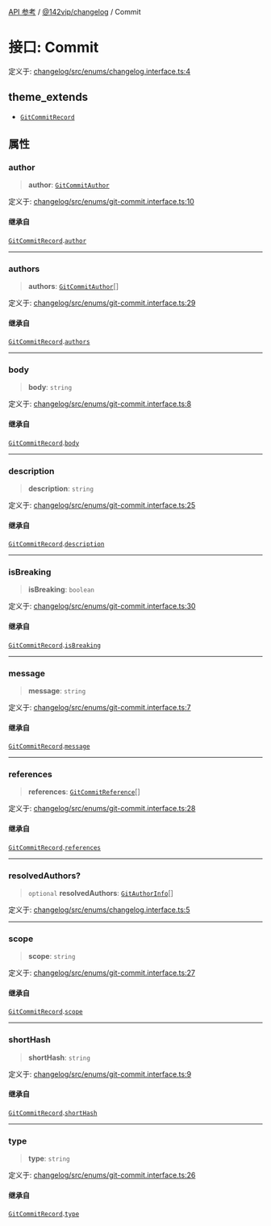 [API 参考](../wiki/Home) / [@142vip/changelog](../wiki/@142vip.changelog) / Commit

# 接口: Commit

定义于: [changelog/src/enums/changelog.interface.ts:4](https://github.com/142vip/core-x/blob/5281e59d2cdd2de59e1ea761d17ed7fe118d1e60/packages/changelog/src/enums/changelog.interface.ts#L4)

## theme\_extends

* [`GitCommitRecord`](../wiki/@142vip.changelog.%E6%8E%A5%E5%8F%A3.GitCommitRecord)

## 属性

### author

> **author**: [`GitCommitAuthor`](../wiki/@142vip.changelog.%E6%8E%A5%E5%8F%A3.GitCommitAuthor)

定义于: [changelog/src/enums/git-commit.interface.ts:10](https://github.com/142vip/core-x/blob/5281e59d2cdd2de59e1ea761d17ed7fe118d1e60/packages/changelog/src/enums/git-commit.interface.ts#L10)

#### 继承自

[`GitCommitRecord`](../wiki/@142vip.changelog.%E6%8E%A5%E5%8F%A3.GitCommitRecord).[`author`](../wiki/@142vip.changelog.%E6%8E%A5%E5%8F%A3.GitCommitRecord#author)

***

### authors

> **authors**: [`GitCommitAuthor`](../wiki/@142vip.changelog.%E6%8E%A5%E5%8F%A3.GitCommitAuthor)\[]

定义于: [changelog/src/enums/git-commit.interface.ts:29](https://github.com/142vip/core-x/blob/5281e59d2cdd2de59e1ea761d17ed7fe118d1e60/packages/changelog/src/enums/git-commit.interface.ts#L29)

#### 继承自

[`GitCommitRecord`](../wiki/@142vip.changelog.%E6%8E%A5%E5%8F%A3.GitCommitRecord).[`authors`](../wiki/@142vip.changelog.%E6%8E%A5%E5%8F%A3.GitCommitRecord#authors)

***

### body

> **body**: `string`

定义于: [changelog/src/enums/git-commit.interface.ts:8](https://github.com/142vip/core-x/blob/5281e59d2cdd2de59e1ea761d17ed7fe118d1e60/packages/changelog/src/enums/git-commit.interface.ts#L8)

#### 继承自

[`GitCommitRecord`](../wiki/@142vip.changelog.%E6%8E%A5%E5%8F%A3.GitCommitRecord).[`body`](../wiki/@142vip.changelog.%E6%8E%A5%E5%8F%A3.GitCommitRecord#body)

***

### description

> **description**: `string`

定义于: [changelog/src/enums/git-commit.interface.ts:25](https://github.com/142vip/core-x/blob/5281e59d2cdd2de59e1ea761d17ed7fe118d1e60/packages/changelog/src/enums/git-commit.interface.ts#L25)

#### 继承自

[`GitCommitRecord`](../wiki/@142vip.changelog.%E6%8E%A5%E5%8F%A3.GitCommitRecord).[`description`](../wiki/@142vip.changelog.%E6%8E%A5%E5%8F%A3.GitCommitRecord#description)

***

### isBreaking

> **isBreaking**: `boolean`

定义于: [changelog/src/enums/git-commit.interface.ts:30](https://github.com/142vip/core-x/blob/5281e59d2cdd2de59e1ea761d17ed7fe118d1e60/packages/changelog/src/enums/git-commit.interface.ts#L30)

#### 继承自

[`GitCommitRecord`](../wiki/@142vip.changelog.%E6%8E%A5%E5%8F%A3.GitCommitRecord).[`isBreaking`](../wiki/@142vip.changelog.%E6%8E%A5%E5%8F%A3.GitCommitRecord#isbreaking)

***

### message

> **message**: `string`

定义于: [changelog/src/enums/git-commit.interface.ts:7](https://github.com/142vip/core-x/blob/5281e59d2cdd2de59e1ea761d17ed7fe118d1e60/packages/changelog/src/enums/git-commit.interface.ts#L7)

#### 继承自

[`GitCommitRecord`](../wiki/@142vip.changelog.%E6%8E%A5%E5%8F%A3.GitCommitRecord).[`message`](../wiki/@142vip.changelog.%E6%8E%A5%E5%8F%A3.GitCommitRecord#message)

***

### references

> **references**: [`GitCommitReference`](../wiki/@142vip.changelog.%E6%8E%A5%E5%8F%A3.GitCommitReference)\[]

定义于: [changelog/src/enums/git-commit.interface.ts:28](https://github.com/142vip/core-x/blob/5281e59d2cdd2de59e1ea761d17ed7fe118d1e60/packages/changelog/src/enums/git-commit.interface.ts#L28)

#### 继承自

[`GitCommitRecord`](../wiki/@142vip.changelog.%E6%8E%A5%E5%8F%A3.GitCommitRecord).[`references`](../wiki/@142vip.changelog.%E6%8E%A5%E5%8F%A3.GitCommitRecord#references)

***

### resolvedAuthors?

> `optional` **resolvedAuthors**: [`GitAuthorInfo`](../wiki/@142vip.changelog.%E6%8E%A5%E5%8F%A3.GitAuthorInfo)\[]

定义于: [changelog/src/enums/changelog.interface.ts:5](https://github.com/142vip/core-x/blob/5281e59d2cdd2de59e1ea761d17ed7fe118d1e60/packages/changelog/src/enums/changelog.interface.ts#L5)

***

### scope

> **scope**: `string`

定义于: [changelog/src/enums/git-commit.interface.ts:27](https://github.com/142vip/core-x/blob/5281e59d2cdd2de59e1ea761d17ed7fe118d1e60/packages/changelog/src/enums/git-commit.interface.ts#L27)

#### 继承自

[`GitCommitRecord`](../wiki/@142vip.changelog.%E6%8E%A5%E5%8F%A3.GitCommitRecord).[`scope`](../wiki/@142vip.changelog.%E6%8E%A5%E5%8F%A3.GitCommitRecord#scope)

***

### shortHash

> **shortHash**: `string`

定义于: [changelog/src/enums/git-commit.interface.ts:9](https://github.com/142vip/core-x/blob/5281e59d2cdd2de59e1ea761d17ed7fe118d1e60/packages/changelog/src/enums/git-commit.interface.ts#L9)

#### 继承自

[`GitCommitRecord`](../wiki/@142vip.changelog.%E6%8E%A5%E5%8F%A3.GitCommitRecord).[`shortHash`](../wiki/@142vip.changelog.%E6%8E%A5%E5%8F%A3.GitCommitRecord#shorthash)

***

### type

> **type**: `string`

定义于: [changelog/src/enums/git-commit.interface.ts:26](https://github.com/142vip/core-x/blob/5281e59d2cdd2de59e1ea761d17ed7fe118d1e60/packages/changelog/src/enums/git-commit.interface.ts#L26)

#### 继承自

[`GitCommitRecord`](../wiki/@142vip.changelog.%E6%8E%A5%E5%8F%A3.GitCommitRecord).[`type`](../wiki/@142vip.changelog.%E6%8E%A5%E5%8F%A3.GitCommitRecord#type)
